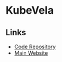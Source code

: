 # KubeVela

## Links

- [Code Repository](https://github.com/kubevela/kubevela)
- [Main Website](https://kubevela.io)
